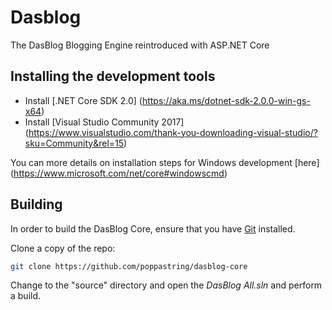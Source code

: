 # Dasblog
The DasBlog Blogging Engine reintroduced with ASP.NET Core


## Installing the development tools

- Install [.NET Core SDK 2.0] (https://aka.ms/dotnet-sdk-2.0.0-win-gs-x64)
- Install [Visual Studio Community 2017] (https://www.visualstudio.com/thank-you-downloading-visual-studio/?sku=Community&rel=15)

You can more details on installation steps for Windows development [here] (https://www.microsoft.com/net/core#windowscmd)


## Building

In order to build the DasBlog Core, ensure that you have [Git](https://git-scm.com/downloads) installed.

Clone a copy of the repo:

```bash
git clone https://github.com/poppastring/dasblog-core
```

Change to the "source" directory and open the *DasBlog All.sln* and perform a build.